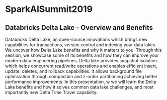# SparkAISummit2019

## Databricks Delta Lake - Overview and Benefits

Databricks Delta Lake, an open-source innovations which brings new capabilities for transactions, version control and indexing your data lakes. We uncover how Delta Lake benefits and why it matters to you. Through this session, we showcase some of its benefits and how they can improve your modern data engineering pipelines. Delta lake provides snapshot isolation which helps concurrent read/write operations and enables efficient insert, update, deletes, and rollback capabilities. It allows background file optimization through compaction and z-order partitioning achieving better performance improvements. In this presentation, w we will learn the Delta Lake benefits and how it solves common data lake challenges, and most importantly new Delta Time Travel capability.
